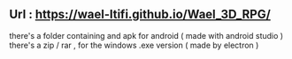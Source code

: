 Url :
https://wael-ltifi.github.io/Wael_3D_RPG/
---------------------
there's a folder containing and apk for android ( made with android studio )
there's a zip / rar , for the windows .exe version ( made by electron ) 
